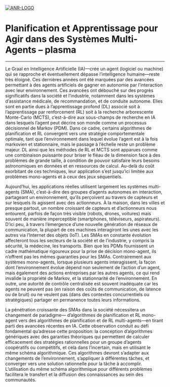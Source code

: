 [![ANR-LOGO](https://anr.fr/typo3conf/ext/anr_skin/Resources/Public/assets/img/anr-logo-2021.png)](https://anr.fr/Projet-ANR-19-CE23-0018)

# Planification et Apprentissage pour Agir dans des Systèmes Multi-Agents – plasma

----

Le Graal en Intelligence Artificielle (IA)—crée un agent (logiciel ou machine) qui se rapproche et éventuellement dépasse l’intelligence humaine—reste très éloigné. Ces dernières années ont été marquées par des avancées permettant à des agents artificiels de gagner en autonomie par l’interaction avec leur environnement. Ces avancées ont débouché sur des progrès significatifs dans la société et l’industrie, notamment dans les systèmes d’assistance médicale, de recommandation, et de conduite autonome. Elles sont en partie dues à l’apprentissage profond (DL) associé soit à l’apprentissage par renforcement (RL) soit à la recherche arborescente Monte-Carlo (MCTS), c’est-à-dire aux sous-champs de recherche en IA dans lesquels l’agent peut décrire son monde comme un processus décisionnel de Markov (PDM). Dans ce cadre, certains algorithmes de planification et RL convergent vers une stratégie comportementale optimale, tant que l’environnement dans lequel évolue l’agent est à la fois markovien et stationnaire, mais le passage à l’échelle reste un problème majeur. DL ainsi que les méthodes de RL et MCTS sont apparues comme une combinaison puissante pour briser le fléau de la dimension face à des problèmes de grande taille, à condition de pouvoir satisfaire leurs besoins astronomiques en données et en ressources de calcul. Au-delà du coût exorbitant de ces techniques, leur application s’est jusqu’ici limitée aux problèmes mono-agents et à ceux des jeux séquentiels.

Aujourd’hui, les applications réelles utilisent largement les systèmes multi-agents (SMA), c’est-à-dire des groupes d’agents autonomes en interaction, partageant un environnement, qu’ils perçoivent au travers de capteurs et sur lesquels ils agissent avec des actionneurs. À la maison, dans les villes et presque partout, un nombre croissant de capteurs et d’actionneurs nous entourent, parfois de façon très visible (robots, drones, voitures) mais souvent de manière imperceptible (smartphones, téléviseurs, aspirateurs). D’ici peu, à travers l’émergence d’une nouvelle génération de réseaux de communication, la plupart de ces machines interagiront les unes avec les autres via l’Internet des objets (IoT). Les SMAs en constante évolution affecteront tous les secteurs de la société et de l’industrie, y compris la sécurité, la médecine, les transports. Bien que les PDMs fournissent un cadre mathématique rigoureux pour la prise de décision mono-agent, ils n’offrent pas les mêmes guaranties pour les SMAs. Contrairement aux systèmes mono-agents, lorsque plusieurs agents interagissent, la façon dont l’environnement évolue dépend non seulement de l’action d’un agent, mais également des actions entreprises par les autres agents, ce qui rend invalide la propriété de Markov, et la stationnarité de l’environnement. En outre, une autorité de contrôle centralisée est souvent inadéquate car les agents ne peuvent pas (en raison des coûts de communication, de latence ou de bruit) ou ne veulent pas (dans des contextes concurrentiels ou stratégiques) partager en permanence toutes leurs informations.

La pénétration croissante des SMAs dans la société nécessitera un changement de paradigme— d’algorithmes de planification et RL mono-agent vers des algorithmes de planification et de RL multi-agents—en tirant parti des avancées récentes en IA. Cette observation conduit au défi fondamental qu’adresse cette proposition: la conception d’algorithmes génériques avec des garanties théoriques qui permettent de calculer efficacement des stratégies rationnelles pour un groupe d’agents coopératifs ou compétitifs, et cela dans l’incertain, mais en utilisant le même schéma algorithmique. Ces algorithmes devront s’adapter aux changements de l’environnement, s’appliquer à différentes tâches, et converger vers une solution rationnelle pour la tâche à accomplir. L’utilisation du même schéma algorithmique pour différents problèmes facilitera le transfert et la diffusion des connaissances au sein des communautés.